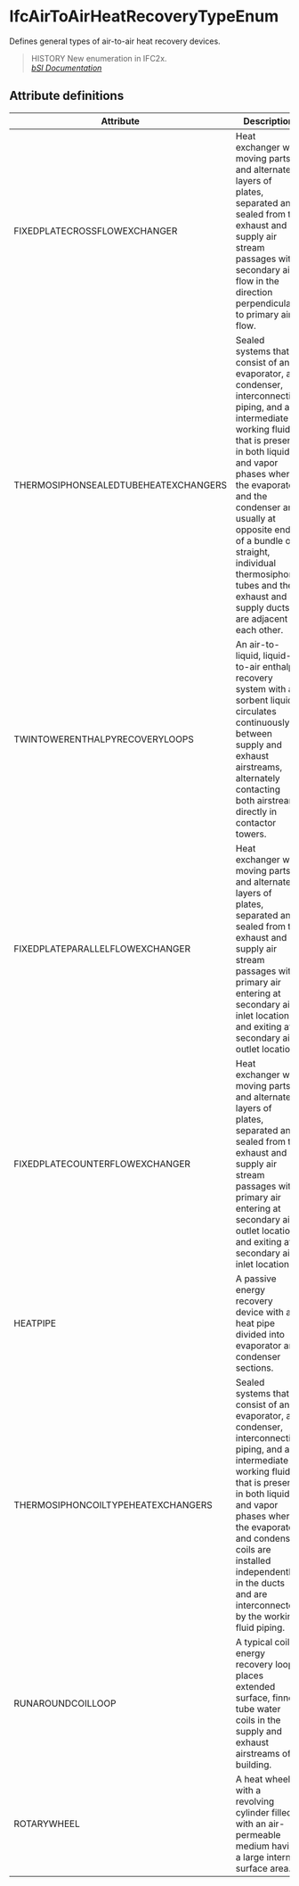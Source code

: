 IfcAirToAirHeatRecoveryTypeEnum
===============================
Defines general types of air-to-air heat recovery devices.  
  
> HISTORY  New enumeration in IFC2x.  
[ _bSI
Documentation_](https://standards.buildingsmart.org/IFC/DEV/IFC4_2/FINAL/HTML/schema/ifchvacdomain/lexical/ifcairtoairheatrecoverytypeenum.htm)


Attribute definitions
---------------------
| Attribute                            | Description                                                                                                                                                                                                                                                                                                                                                  |
|--------------------------------------|--------------------------------------------------------------------------------------------------------------------------------------------------------------------------------------------------------------------------------------------------------------------------------------------------------------------------------------------------------------|
| FIXEDPLATECROSSFLOWEXCHANGER         | Heat exchanger with moving parts and alternate layers of plates, separated and sealed from the exhaust and supply air stream passages with secondary air flow in the direction perpendicular to primary air flow.                                                                                                                                            |
| THERMOSIPHONSEALEDTUBEHEATEXCHANGERS | Sealed systems that consist of an evaporator, a condenser, interconnecting piping, and an intermediate working fluid that is present in both liquid and vapor phases where the evaporator and the condenser are usually at opposite ends of a bundle of straight, individual thermosiphon tubes and the exhaust and supply ducts are adjacent to each other. |
| TWINTOWERENTHALPYRECOVERYLOOPS       | An air-to-liquid, liquid-to-air enthalpy recovery system with a sorbent liquid circulates continuously between supply and exhaust airstreams, alternately contacting both airstreams directly in contactor towers.                                                                                                                                           |
| FIXEDPLATEPARALLELFLOWEXCHANGER      | Heat exchanger with moving parts and alternate layers of plates, separated and sealed from the exhaust and supply air stream passages with primary air entering at secondary air inlet location and exiting at secondary air outlet location.                                                                                                                |
| FIXEDPLATECOUNTERFLOWEXCHANGER       | Heat exchanger with moving parts and alternate layers of plates, separated and sealed from the exhaust and supply air stream passages with primary air entering at secondary air outlet location and exiting at secondary air inlet location.                                                                                                                |
| HEATPIPE                             | A passive energy recovery device with a heat pipe divided into evaporator and condenser sections.                                                                                                                                                                                                                                                            |
| THERMOSIPHONCOILTYPEHEATEXCHANGERS   | Sealed systems that consist of an evaporator, a condenser, interconnecting piping, and an intermediate working fluid that is present in both liquid and vapor phases where the evaporator and condensor coils are installed independently in the ducts and are interconnected by the working fluid piping.                                                   |
| RUNAROUNDCOILLOOP                    | A typical coil energy recovery loop places extended surface, finned tube water coils in the supply and exhaust airstreams of a building.                                                                                                                                                                                                                     |
| ROTARYWHEEL                          | A heat wheel with a revolving cylinder filled with an air-permeable medium having a large internal surface area.                                                                                                                                                                                                                                             |

